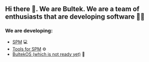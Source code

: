 ## Hi there 👋. We are Bultek. We are a team of enthusiasts that are developing software 🧑‍💻

### We are developing:
* [SPM](https://github.com/Bultek/SharpPackageManager) 💻
* [Tools for SPM](https://gitlab.com/bultekdev/spm-projects) ⚙️
* [BultekOS (which is not ready yet)](https://gitlab.com/bultekdev/bultekos-projects) 🐧
